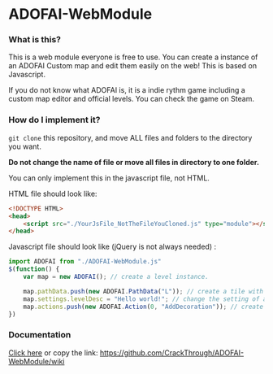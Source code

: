 # ADOFAI-WebModule
### What is this?
This is a web module everyone is free to use.
You can create a instance of an ADOFAI Custom map and edit them easily on the web!
This is based on Javascript.

If you do not know what ADOFAI is, it is a indie rythm game including a custom map editor and official levels.
You can check the game on Steam.

### How do I implement it?
`git clone` this repository, and move ALL files and folders to the directory you want.

**Do not change the name of file or move all files in directory to one folder.**

You can only implement this in the javascript file, not HTML.

HTML file should look like:
```html
<!DOCTYPE HTML>
<head>
	<script src="./YourJsFile_NotTheFileYouCloned.js" type="module"></script>
</head>
```

Javascript file should look like (jQuery is not always needed) :
```js
import ADOFAI from "./ADOFAI-WebModule.js"
$(function() {
	var map = new ADOFAI(); // create a level instance.

	map.pathData.push(new ADOFAI.PathData("L")); // create a tile with code 'L'.
	map.settings.levelDesc = "Hello world!"; // change the setting of a level.
	map.actions.push(new ADOFAI.Action(0, "AddDecoration")); // create a action and push it.
})
```

### Documentation
[Click here](https://github.com/CrackThrough/ADOFAI-WebModule/wiki) or copy the link: https://github.com/CrackThrough/ADOFAI-WebModule/wiki
